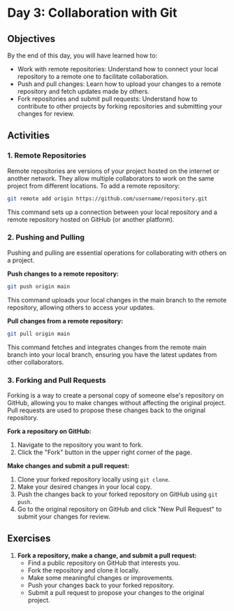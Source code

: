 
# Day 3: Collaboration with Git

## Objectives
By the end of this day, you will have learned how to:
- Work with remote repositories: Understand how to connect your local repository to a remote one to facilitate collaboration.
- Push and pull changes: Learn how to upload your changes to a remote repository and fetch updates made by others.
- Fork repositories and submit pull requests: Understand how to contribute to other projects by forking repositories and submitting your changes for review.

## Activities

### 1. Remote Repositories
Remote repositories are versions of your project hosted on the internet or another network. They allow multiple collaborators to work on the same project from different locations. To add a remote repository:

```bash
git remote add origin https://github.com/username/repository.git
```

This command sets up a connection between your local repository and a remote repository hosted on GitHub (or another platform).

### 2. Pushing and Pulling
Pushing and pulling are essential operations for collaborating with others on a project.

**Push changes to a remote repository:**

```bash
git push origin main
```

This command uploads your local changes in the main branch to the remote repository, allowing others to access your updates.

**Pull changes from a remote repository:**

```bash
git pull origin main
```

This command fetches and integrates changes from the remote main branch into your local branch, ensuring you have the latest updates from other collaborators.

### 3. Forking and Pull Requests
Forking is a way to create a personal copy of someone else's repository on GitHub, allowing you to make changes without affecting the original project. Pull requests are used to propose these changes back to the original repository.

**Fork a repository on GitHub:**
1. Navigate to the repository you want to fork.
2. Click the "Fork" button in the upper right corner of the page.

**Make changes and submit a pull request:**
1. Clone your forked repository locally using `git clone`.
2. Make your desired changes in your local copy.
3. Push the changes back to your forked repository on GitHub using `git push`.
4. Go to the original repository on GitHub and click "New Pull Request" to submit your changes for review.

## Exercises

1. **Fork a repository, make a change, and submit a pull request:**
    - Find a public repository on GitHub that interests you.
    - Fork the repository and clone it locally.
    - Make some meaningful changes or improvements.
    - Push your changes back to your forked repository.
    - Submit a pull request to propose your changes to the original project.
